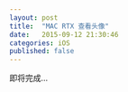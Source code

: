 ```yaml
---
layout: post
title:  "MAC RTX 查看头像"
date:   2015-09-12 21:30:46
categories: iOS
published: false
---
```


即将完成...